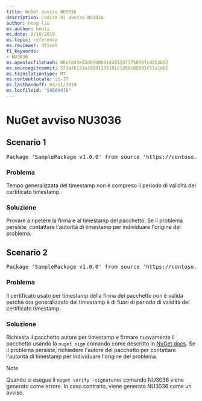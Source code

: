 ```yaml
---
title: NuGet avviso NU3036
description: Codice di avviso NU3036
author: heng-liu
ms.author: henli
ms.date: 3/18/2019
ms.topic: reference
ms.reviewer: dtivel
f1_keywords:
- NU3036
ms.openlocfilehash: 86efd43e25d07d0b91d2852d77750f47cd2b3b52
ms.sourcegitcommit: 573af6133a39601136181c1d98c09303f51a1ab2
ms.translationtype: MT
ms.contentlocale: it-IT
ms.lasthandoff: 04/11/2019
ms.locfileid: "59509476"
---
```

# <a name="nuget-warning-nu3036"></a>NuGet avviso NU3036

## <a name="scenario-1"></a>Scenario 1

<pre>Package 'SamplePackage v1.0.0' from source 'https://contoso.com/index.json': The timestamp's generalized time is outside the timestamping certificate's validity period.</pre>

### <a name="issue"></a>Problema

Tempo generalizzata del timestamp non è compreso il periodo di validità del certificato timestamp.


### <a name="solution"></a>Soluzione

Provare a ripetere la firma e al timestamp del pacchetto. Se il problema persiste, contattare l'autorità di timestamp per individuare l'origine del problema.



## <a name="scenario-2"></a>Scenario 2

<pre>Package 'SamplePackage v1.0.0' from source 'https://contoso.com/index.json': The primary signature's timestamp's generalized time is outside the timestamping certificate's validity period.</pre>

### <a name="issue"></a>Problema

Il certificato usato per timestamp della firma del pacchetto non è valida perché ora generalizzato del timestamp è di fuori di periodo di validità del certificato timestamp.


### <a name="solution"></a>Soluzione

Richiesta il pacchetto autore per timestamp e firmare nuovamente il pacchetto usando la `nuget sign` comando come descritto in [NuGet docs](https://docs.microsoft.com/en-us/nuget/create-packages/sign-a-package). Se il problema persiste, richiedere l'autore del pacchetto per contattare l'autorità di timestamp per individuare l'origine del problema.


> [!Note]
> Quando si esegue il `nuget verify -signatures` comando NU3036 viene generato come errore. In caso contrario, viene generato NU3036 come un avviso.
